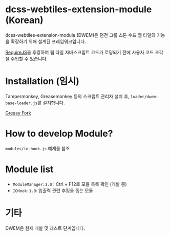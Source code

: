 # dcss-webtiles-extension-module (Korean)

dcss-webtiles-extension-module (DWEM)은 던전 크롤 스톤 수프 웹 타일의 기능을 확장하기 위해 설계된 프레임워크입니다.

[RequireJS](https://requirejs.org)을 후킹하여 웹 타일 자바스크립트 코드가 로딩되기 전에 사용자 코드 조각을 주입할 수 있습니다.

# Installation (임시)

Tampermonkey, Greasemonkey 등의 스크립트 관리자 설치 후, `loader/dwem-base-loader.js`를 설치합니다.

[Greasy Fork](https://greasyfork.org/ko/scripts/493267-dcss-webtiles-extension-module-loader)

# How to develop Module?

`modules/io-hook.js` 예제를 참조

# Module list

- `ModuleManager:1.0` : Ctrl + F12로 모듈 목록 확인 (개발 중)
- `IOHook:1.0`: 입출력 관련 후킹을 돕는 모듈

# 기타

DWEM은 현재 개발 및 테스트 단계입니다.
